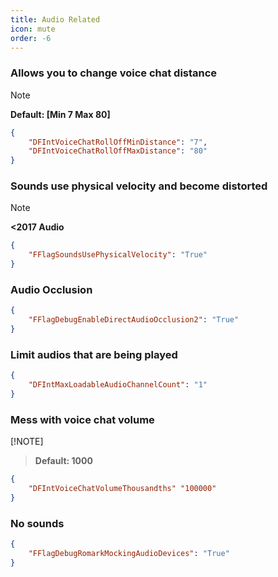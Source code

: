 ```yaml
---
title: Audio Related
icon: mute
order: -6
---
```

### Allows you to change voice chat distance
> [!NOTE]
> **Default: [Min 7 Max 80]**
```json
{
    "DFIntVoiceChatRollOffMinDistance": "7",
    "DFIntVoiceChatRollOffMaxDistance": "80"
}
```
### Sounds use physical velocity and become distorted
> [!NOTE]
> **<2017 Audio**
```json
{
    "FFlagSoundsUsePhysicalVelocity": "True"
}
```
### Audio Occlusion
```json
{
    "FFlagDebugEnableDirectAudioOcclusion2": "True"
}
```
### Limit audios that are being played
```json
{
    "DFIntMaxLoadableAudioChannelCount": "1"
}
```
### Mess with voice chat volume
[!NOTE]
> **Default: 1000**
```json
{
    "DFIntVoiceChatVolumeThousandths" "100000"
}
```
### No sounds
```json
{
    "FFlagDebugRomarkMockingAudioDevices": "True"
}
```